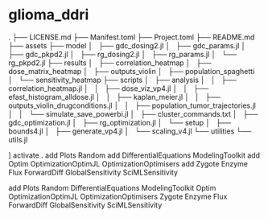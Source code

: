 # glioma_ddri
.
├── LICENSE.md
├── Manifest.toml
├── Project.toml
├── README.md
├── assets
├── model
│   ├── gdc_dosing2.jl
│   ├── gdc_params.jl
│   ├── gdc_pkpd2.jl
│   ├── rg_dosing2.jl
│   ├── rg_params.jl
│   └── rg_pkpd2.jl
├── results
│   ├── correlation_heatmap
│   ├── dose_matrix_heatmap
│   ├── outputs_violin
│   ├── population_spaghetti
│   └── sensitivity_heatmap
├── scripts
│   ├── analysis
│   │   ├── correlation_heatmap.jl
│   │   ├── dose_viz_vp4.jl
│   │   ├── efast_histogram_alldose.jl
│   │   ├── kaplan_meier.jl
│   │   ├── outputs_violin_drugconditions.jl
│   │   ├── population_tumor_trajectories.jl
│   │   └── simulate_save_powerbi.jl
│   ├── cluster_commands.txt
│   ├── gdc_optimization.jl
│   ├── rg_optimization.jl
│   └── setup
│       ├── bounds4.jl
│       ├── generate_vp4.jl
│       └── scaling_v4.jl
└── utilities
    └── utils.jl

] activate .
add Plots Random
add DifferentialEquations ModelingToolkit
add Optim OptimizationOptimJL OptimizationOptimisers
add Zygote Enzyme Flux ForwardDiff GlobalSensitivity SciMLSensitivity

add Plots Random DifferentialEquations ModelingToolkit Optim OptimizationOptimJL OptimizationOptimisers Zygote Enzyme Flux ForwardDiff GlobalSensitivity SciMLSensitivity

